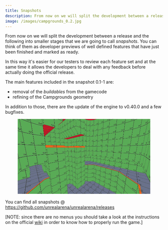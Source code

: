 ```yaml
---
title: Snapshots
description: From now on we will split the development between a release and the following into smaller stages that we are going to call *snapshots*.
image: /images/campgrounds_0.2.jpg
---
```


From now on we will split the development between a release and the following
into smaller stages that we are going to call *snapshots*. You can think of them
as developer previews of well defined features that have just been finished and
marked as ready.

In this way it's easier for our testers to review each feature set and at the
same time it allows the developers to deal with any feedback before actually
doing the official release.

The main features included in the snapshot 0.1-1 are:

- removal of the *buildables* from the gamecode
- refining of the Campgrounds geometry

In addition to those, there are the update of the engine to v0.40.0 and a few
bugfixes.

<figure>
  <img src="/images/campgrounds_0.2.jpg" alt="Campgrounds 0.2">
</figure>

You can find all snapshots @
<https://github.com/unrealarena/unrealarena/releases>

[NOTE: since there are no menus you should take a look at the instructions on
the official [wiki](https://github.com/unrealarena/unrealarena/wiki) in order to
know how to properly run the game.]
